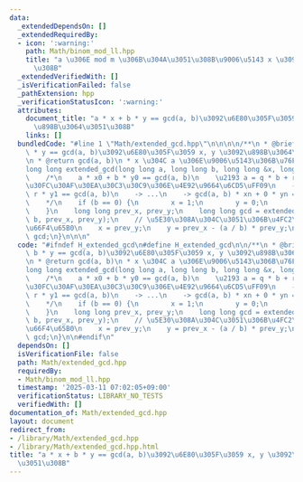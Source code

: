 ```yaml
---
data:
  _extendedDependsOn: []
  _extendedRequiredBy:
  - icon: ':warning:'
    path: Math/binom_mod_ll.hpp
    title: "a \u306E mod m \u306B\u304A\u3051\u308B\u9006\u5143 x \u3092\u6C42\u3081\
      \u308B"
  _extendedVerifiedWith: []
  _isVerificationFailed: false
  _pathExtension: hpp
  _verificationStatusIcon: ':warning:'
  attributes:
    document_title: "a * x + b * y == gcd(a, b)\u3092\u6E80\u305F\u3059 x, y \u3092\
      \u898B\u3064\u3051\u308B"
    links: []
  bundledCode: "#line 1 \"Math/extended_gcd.hpp\"\n\n\n\n/**\n * @brief a * x + b\
    \ * y == gcd(a, b)\u3092\u6E80\u305F\u3059 x, y \u3092\u898B\u3064\u3051\u308B\
    \n * @return gcd(a, b)\n * x \u304C a \u306E\u9006\u5143\u306B\u76F8\u5F53\n */\n\
    long long extended_gcd(long long a, long long b, long long &x, long long &y) {\n\
    \    /*\n    a * x0 + b * y0 == gcd(a, b)\n    \u2193 a = q * b + r\uFF08\u30E6\
    \u30FC\u30AF\u30EA\u30C3\u30C9\u306E\u4E92\u9664\u6CD5\uFF09\n    -> b * x1 +\
    \ r * y1 == gcd(a, b)\n    -> ...\n    -> gcd(a, b) * xn + 0 * yn == gcd(a, b)\n\
    \    */\n    if (b == 0) {\n        x = 1;\n        y = 0;\n        return a;\n\
    \    }\n    long long prev_x, prev_y;\n    long long gcd = extended_gcd(b, a %\
    \ b, prev_x, prev_y);\n    // \u5E30\u308A\u304C\u3051\u306B\u4FC2\u6570\u3092\
    \u66F4\u65B0\n    x = prev_y;\n    y = prev_x - (a / b) * prev_y;\n    \n    return\
    \ gcd;\n}\n\n\n"
  code: "#ifndef H_extended_gcd\n#define H_extended_gcd\n\n/**\n * @brief a * x +\
    \ b * y == gcd(a, b)\u3092\u6E80\u305F\u3059 x, y \u3092\u898B\u3064\u3051\u308B\
    \n * @return gcd(a, b)\n * x \u304C a \u306E\u9006\u5143\u306B\u76F8\u5F53\n */\n\
    long long extended_gcd(long long a, long long b, long long &x, long long &y) {\n\
    \    /*\n    a * x0 + b * y0 == gcd(a, b)\n    \u2193 a = q * b + r\uFF08\u30E6\
    \u30FC\u30AF\u30EA\u30C3\u30C9\u306E\u4E92\u9664\u6CD5\uFF09\n    -> b * x1 +\
    \ r * y1 == gcd(a, b)\n    -> ...\n    -> gcd(a, b) * xn + 0 * yn == gcd(a, b)\n\
    \    */\n    if (b == 0) {\n        x = 1;\n        y = 0;\n        return a;\n\
    \    }\n    long long prev_x, prev_y;\n    long long gcd = extended_gcd(b, a %\
    \ b, prev_x, prev_y);\n    // \u5E30\u308A\u304C\u3051\u306B\u4FC2\u6570\u3092\
    \u66F4\u65B0\n    x = prev_y;\n    y = prev_x - (a / b) * prev_y;\n    \n    return\
    \ gcd;\n}\n\n#endif\n"
  dependsOn: []
  isVerificationFile: false
  path: Math/extended_gcd.hpp
  requiredBy:
  - Math/binom_mod_ll.hpp
  timestamp: '2025-03-11 07:02:05+09:00'
  verificationStatus: LIBRARY_NO_TESTS
  verifiedWith: []
documentation_of: Math/extended_gcd.hpp
layout: document
redirect_from:
- /library/Math/extended_gcd.hpp
- /library/Math/extended_gcd.hpp.html
title: "a * x + b * y == gcd(a, b)\u3092\u6E80\u305F\u3059 x, y \u3092\u898B\u3064\
  \u3051\u308B"
---
```

